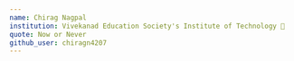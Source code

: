 ```yaml
---
name: Chirag Nagpal
institution: Vivekanad Education Society's Institute of Technology 🚩 
quote: Now or Never
github_user: chiragn4207
---
```

